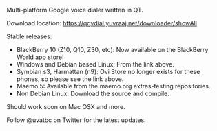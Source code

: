 Multi-platform Google voice dialer written in QT.

Download location: https://qgvdial.yuvraaj.net/downloader/showAll

Stable releases:
  * BlackBerry 10 (Z10, Q10, Z30, etc): Now available on the BlackBerry World app store!
  * Windows and Debian based Linux: From the link above.
  * Symbian s3, Harmattan (n9): Ovi Store no longer exists for these phones, so please see the link above.
  * Maemo 5: Available from the maemo.org extras-testing repositories.
  * Non Debian Linux: Download the source and compile.

Should work soon on Mac OSX and more.

Follow @uvatbc on Twitter for the latest updates.
